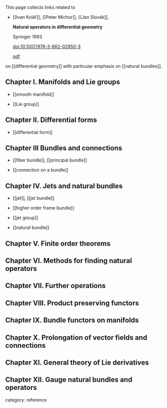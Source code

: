 
This page collects links related to

* [[Ivan Kolář]], [[Peter Michor]], [[Jan Slovák]], 

  **Natural operators in differential geometry** 

  Springer 1993

  [doi:10.1007/978-3-662-02950-3](https://link.springer.com/book/10.1007/978-3-662-02950-3)

  [pdf](http://www.emis.de/monographs/KSM/kmsbookh.pdf)

on [[differential geometry]] with particular emphasis on [[natural bundles]].

## Chapter I. Manifolds and Lie groups

* [[smooth manifold]]

* [[Lie group]]

## Chapter II. Differential forms

* [[differential form]]

## Chapter III Bundles and connections

* [[fiber bundle]], [[principal bundle]]

* [[connection on a bundle]]

## Chapter IV. Jets and natural bundles

* [[jet]], [[jet bundle]]

* [[higher order frame bundle]]

* [[jet group]]

* [[natural bundle]]

## Chapter V. Finite order theorems

## Chapter VI. Methods for finding natural operators

## Chapter VII. Further operations

## Chapter VIII.  Product preserving functors

## Chapter IX. Bundle functors on manifolds

## Chapter X. Prolongation of vector fields and connections

## Chapter XI. General theory of Lie derivatives

## Chapter XII. Gauge natural bundles and operators 


category: reference